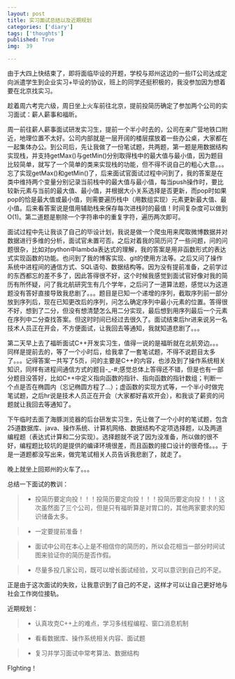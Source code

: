```yaml
---
layout: post
title: 实习面试总结以及近期规划
categories: ['diary']
tags: ['thoughts']
published: True
img:  39

---
```


由于大四上快结束了，即将面临毕设的开题，学校与郑州这边的一些IT公司达成定向派遣学生到企业实习+毕设的协议，班上的同学还挺积极的，我没参加因为想着要在北京找实习。

趁着周六考完六级，周日坐上火车前往北京，提前投简历确定了参加两个公司的实习面试：薪人薪事和福昕。

周一前往薪人薪事面试研发实习生，提前一个半小时去的，公司在来广营地铁口附近，地理位置不太好。公司内部就是一层开阔的楼层摆放着一些办公桌，大家都在一起集体办公。到公司后，先让我做了一份笔试题，共两题，第一题是用数据结构实现栈，并支持getMax()与getMin()分别取得栈中的最大值与最小值，因为题目比较简单，就写了一个简单的类来实现栈的功能，但不得不说自己的粗心大意。。。忘了实现getMax()和getMin()了，后来面试官面试过程中问到了，我的答案是在类中维持两个变量分别记录当前栈中的最大值与最小值，每当push操作时，要比较新元素与当前的最大值、最小值，并根据大小关系选择是否更新，而pop时如果pop的恰是最大值或最小值，则需要遍历栈中（用数组实现）元素更新最大值、最小值。后来看答案说是借用辅助栈来保存每次进栈时的最值！时间复杂度可以做到O(1)。第二道题是剔除一个字符串中的重复字符，遍历两次即可。

面试过程中先让我谈了自己的毕设计划，我说是做一个爬虫用来爬取微博数据并对数据进行多维的分析，面试官未置可否。之后对着我的简历问了一些问题，问的问题很杂，比如对python中lambda表达式的理解，我的答案是用非函数形式的表达式实现函数的功能。也问到了我的博客实现、git的使用方法等。之后又问了操作系统中进程间的通信方式、SQL语句、数据结构等。因为没有提前准备，之前学过的东西都忘的差不多了，因此答得很不好，这个时候我感觉到面试官好像对我的简历有所怀疑，问了我北航研究生有几个学年，之后问了一道算法题，感觉以为这道题没有答好直接导致我悲剧了。。。题目是已知一个递增的序列，截取序列前一部分放到序列后，现在已知更改后的序列，问怎么确定序列中最小元素的位置。答得很不好，想到了二分，但没有想清楚怎么用二分实现，最后想到用序列最后一个元素在序列中二分查找答案。但这时时间已经过去很久了。面试结束后hr进来说另一名技术人员正在开会，不方便面试，让我回去等通知，我就知道悲剧了。。。

第二天早上去了福昕面试C++开发实习生，值得一说的是福昕就在北航旁边。。。同样是提前去的，等了一个小时后，给我拿了一套笔试题，不得不说题目太多了。。。记得答案一共写了5页，问的主要是C++的内容，也涉及到了操作系统相关知识，同样有进程间通信方式的题目-_-#;感觉总体上答得还不错，但是也有一部分题目没答好，比如C++中定义指向函数的指针、指向函数的指针数组；判断一个点是否在椭圆内（忘记椭圆方程了...）；虚函数的实现方式等，一个半小时做完笔试题，之后hr说是技术人员正在开会（大家都好喜欢开会），和我谈了薪资的问题就让我回去等通知了。

下午临时去面了海豚浏览器的后台研发实习生，先让做了一个小时的笔试题，包含25道数据库、java、操作系统、计算机网络、数据结构不定项选择题，以及两道编程题（表达式计算和二分实现）。选择题就不说了因为没准备，所以做的很不好，编程题比较坑的是提供的编译环境很差，而且函数的接口设计的很奇怪。。。于是一道题都没写出来，做完笔试相关人员告诉我悲剧了，就走了。

晚上就坐上回郑州的火车了。。。

总结一下面试的教训：

> - 投简历要定向投！！！投简历要定向投！！！投简历要定向投！！！这次虽然面了三个公司，但是只有福昕算是对胃口的，其他两家要求的知识储备太多。

> - 一定要提前准备！

> - 面试中公司在本心上是不相信你的简历的，所以会花相当一部分时间试图来验证你的简历是否作假。

> - 尽量多投几家公司，既可以增长面试经验，又可以意识到自己的不足。

正是由于这次面试的失败，让我意识到了自己的不足，这样才可以让自己更好地与社会工作岗位接轨。

近期规划：

> - 认真攻克C++上的难点，学习多线程编程、窗口消息机制

> - 看看数据库、操作系统相关内容、面试题

> - 复习并学习面试中常考算法、数据结构

FIghting！